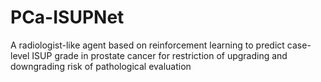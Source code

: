 # PCa-ISUPNet
A radiologist-like agent based on reinforcement learning to predict case-level ISUP grade in prostate cancer for restriction of upgrading and downgrading risk of pathological evaluation
